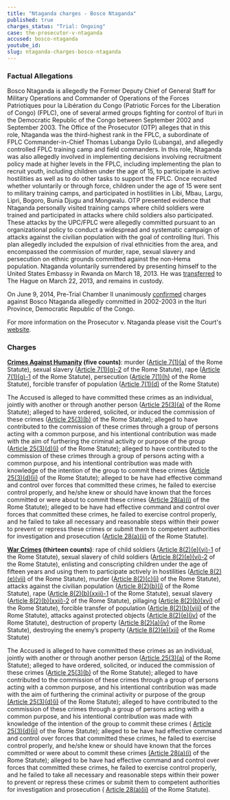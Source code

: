```yaml
---
title: "Ntaganda charges - Bosco Ntaganda"
published: true
charges_status: "Trial: Ongoing"
case: the-prosecutor-v-ntaganda
accused: bosco-ntaganda
youtube_id:
slug: ntaganda-charges-bosco-ntaganda
---
```


### Factual Allegations

Bosco Ntaganda is allegedly the Former Deputy Chief of General Staff for Military Operations and Commander of Operations of the Forces Patriotiques pour la Libération du Congo (Patriotic Forces for the Liberation of Congo) (FPLC), one of several armed groups fighting for control of Ituri in the Democratic Republic of the Congo between September 2002 and September 2003. The Office of the Prosecutor (OTP) alleges that in this role, Ntaganda was the third-highest rank in the FPLC, a subordinate of FPLC Commander-in-Chief Thomas Lubanga Dyilo (Lubanga), and allegedly controlled FPLC training camp and field commanders. In this role, Ntaganda was also allegedly involved in implementing decisions involving recruitment policy made at higher levels in the FPLC, including implementing the plan to recruit youth, including children under the age of 15, to participate in active hostilities as well as to do other tasks to support the FPLC. Once recruited whether voluntarily or through force, children under the age of 15 were sent to military training camps, and participated in hostilities in Libi, Mbau, Largu, Lipri, Bogoro, Bunia Djugu and Mongwalu. OTP presented evidence that Ntaganda personally visited training camps where child soldiers were trained and participated in attacks where child soldiers also participated. These attacks by the UPC/FPLC were allegedly committed pursuant to an organizational policy to conduct a widespread and systematic campaign of attacks against the civilian population with the goal of controlling Ituri. This plan allegedly included the expulsion of rival ethnicities from the area, and encompassed the commission of murder, rape, sexual slavery and persecution on ethnic grounds committed against the non-Hema population. Ntaganda voluntarily surrendered by presenting himself to the United States Embassy in Rwanda on March 18, 2013. He was [transferred](http://www.thehindu.com/news/international/world/congolese-warlord-bosco-ntaganda-transferred-to-icc-custody/article4538367.ece) to The Hague on March 22, 2013, and remains in custody.

On June 9, 2014, Pre-Trial Chamber II unanimously [confirmed](http://www.icc-cpi.int/EN_Menus/icc/situations%20and%20cases/situations/situation%20icc%200104/related%20cases/icc%200104%200206/court%20records/chambers/ptc-ii/pages/309.aspx) charges against Bosco Ntaganda allegedly committed in 2002-2003 in the Ituri Province, Democratic Republic of the Congo.

For more information on the Prosecutor v. Ntaganda please visit the Court's [website](http://www.icc-cpi.int/en_menus/icc/situations%20and%20cases/situations/situation%20icc%200104/related%20cases/icc%200104%200206/Pages/icc%200104%200206.aspx).

### Charges

**[Crimes Against Humanity](http://www.casematrixnetwork.org/case-m/klamberg-commentary/rome-statute/#c1171) (five counts)**: murder ([Article 7(1)(a)](http://www.casematrixnetwork.org/cmn-knowledge-hub/klamberg-commentary/elements-of-crime/#c2286) of the Rome Statute), sexual slavery ([Article 7(1)(g)-2](http://www.casematrixnetwork.org/cmn-knowledge-hub/klamberg-commentary/elements-of-crime/#c2293) of the Rome Statute), rape ([Article 7(1)(g)-1](http://www.casematrixnetwork.org/cmn-knowledge-hub/klamberg-commentary/elements-of-crime/#c2292) of the Rome Statute), persecution ([Article 7(1)(h)](http://www.casematrixnetwork.org/cmn-knowledge-hub/klamberg-commentary/elements-of-crime/#c2298) of the Rome Statute), forcible transfer of population ([Article 7(1)(d)](http://www.casematrixnetwork.org/cmn-knowledge-hub/klamberg-commentary/elements-of-crime/#c2289) of the Rome Statute)

The Accused is alleged to have committed these crimes as an individual, jointly with another or through another person ([Article 25(3)(a)](http://www.casematrixnetwork.org/case-m/klamberg-commentary/rome-statute/#c1198) of the Rome Statute); alleged to have ordered, solicited, or induced the commission of these crimes ([Article 25(3)(b)](http://www.casematrixnetwork.org/case-m/klamberg-commentary/rome-statute/#c1198) of the Rome Statute); alleged to have contributed to the commission of these crimes through a group of persons acting with a common purpose, and his intentional contribution was made with the aim of furthering the criminal activity or purpose of the group ([Article 25(3)(d)(i)](http://www.casematrixnetwork.org/case-m/klamberg-commentary/rome-statute/#c1198) of the Rome Statute); alleged to have contributed to the commission of these crimes through a group of persons acting with a common purpose, and his intentional contribution was made with knowledge of the intention of the group to commit these crimes ([Article 25(3)(d)(ii)](http://www.casematrixnetwork.org/case-m/klamberg-commentary/rome-statute/#c1198) of the Rome Statute); alleged to be have had effective command and control over forces that committed these crimes, he failed to exercise control properly, and he/she knew or should have known that the forces committed or were about to commit these crimes ([Article 28(a)(i)](http://www.casematrixnetwork.org/case-m/klamberg-commentary/rome-statute/#c1201) of the Rome Statute); alleged to be have had effective command and control over forces that committed these crimes, he failed to exercise control properly, and he failed to take all necessary and reasonable steps within their power to prevent or repress these crimes or submit them to competent authorities for investigation and prosecution ([Article 28(a)(ii)](http://www.casematrixnetwork.org/case-m/klamberg-commentary/rome-statute/#c1201) of the Rome Statute).

**[War Crimes](http://www.casematrixnetwork.org/case-m/klamberg-commentary/rome-statute/#c1172) (thirteen counts)**: rape of child soldiers ([Article 8(2)(e)(vi)-1](http://www.casematrixnetwork.org/cmn-knowledge-hub/klamberg-commentary/elements-of-crime/#c2372) of the Rome Statute), sexual slavery of child soldiers ([Article 8(2)(e)(vi)-2](http://www.casematrixnetwork.org/cmn-knowledge-hub/klamberg-commentary/elements-of-crime/#c2373) of the Rome Statute), enlisting and conscripting children under the age of fifteen years and using them to participate actively in hostilities ([Article 8(2)(e)(vii)](http://www.casematrixnetwork.org/cmn-knowledge-hub/klamberg-commentary/elements-of-crime/#c2378) of the Rome Statute), murder ([Article 8(2)(c)(i)](http://www.casematrixnetwork.org/cmn-knowledge-hub/klamberg-commentary/elements-of-crime/#c2359) of the Rome Statute), attacks against the civilian population ([Article 8(2)(b)(i)](http://www.casematrixnetwork.org/cmn-knowledge-hub/klamberg-commentary/elements-of-crime/#c2321) of the Rome Statute), rape ([Article 8(2)(b)(xxii)-1](http://www.casematrixnetwork.org/cmn-knowledge-hub/klamberg-commentary/elements-of-crime/#c2347) of the Rome Statute), sexual slavery ([Article 8(2)(b)(xxii)-2](http://www.casematrixnetwork.org/cmn-knowledge-hub/klamberg-commentary/elements-of-crime/#c2348) of the Rome Statute), pillaging ([Article 8(2)(b)(xvi)](http://www.casematrixnetwork.org/cmn-knowledge-hub/klamberg-commentary/elements-of-crime/#c2341) of the Rome Statute), forcible transfer of population ([Article 8(2)(b)(viii)](http://www.casematrixnetwork.org/cmn-knowledge-hub/klamberg-commentary/elements-of-crime/#c2332) of the Rome Statute), attacks against protected objects ([Article 8(2)(e)(iv)](http://www.casematrixnetwork.org/cmn-knowledge-hub/klamberg-commentary/elements-of-crime/#c2370) of the Rome Statute), destruction of property ([Article 8(2)(a)(iv)](http://www.casematrixnetwork.org/cmn-knowledge-hub/klamberg-commentary/elements-of-crime/#c2314) of the Rome Statute), destroying the enemy’s property ([Article 8(2)(e)(xii)](http://www.casematrixnetwork.org/cmn-knowledge-hub/klamberg-commentary/elements-of-crime/#c2384) of the Rome Statute)

The Accused is alleged to have committed these crimes as an individual, jointly with another or through another person ([Article 25(3)(a)](http://www.casematrixnetwork.org/case-m/klamberg-commentary/rome-statute/#c1198) of the Rome Statute); alleged to have ordered, solicited, or induced the commission of these crimes ([Article 25(3)(b)](http://www.casematrixnetwork.org/case-m/klamberg-commentary/rome-statute/#c1198) of the Rome Statute); alleged to have contributed to the commission of these crimes through a group of persons acting with a common purpose, and his intentional contribution was made with the aim of furthering the criminal activity or purpose of the group [(Article 25(3)(d)(i)](http://www.casematrixnetwork.org/case-m/klamberg-commentary/rome-statute/#c1198) of the Rome Statute); alleged to have contributed to the commission of these crimes through a group of persons acting with a common purpose, and his intentional contribution was made with knowledge of the intention of the group to commit these crimes ( [Article 25(3)(d)(ii)](http://www.casematrixnetwork.org/case-m/klamberg-commentary/rome-statute/#c1198) of the Rome Statute); alleged to be have had effective command and control over forces that committed these crimes, he failed to exercise control properly, and he/she knew or should have known that the forces committed or were about to commit these crimes [(Article 28(a)(i)](http://www.casematrixnetwork.org/case-m/klamberg-commentary/rome-statute/#c1201) of the Rome Statute); alleged to be have had effective command and control over forces that committed these crimes, he failed to exercise control properly, and he failed to take all necessary and reasonable steps within their power to prevent or repress these crimes or submit them to competent authorities for investigation and prosecution ( [Article 28(a)(ii)](http://www.casematrixnetwork.org/case-m/klamberg-commentary/rome-statute/#c1201) of the Rome Statute).

